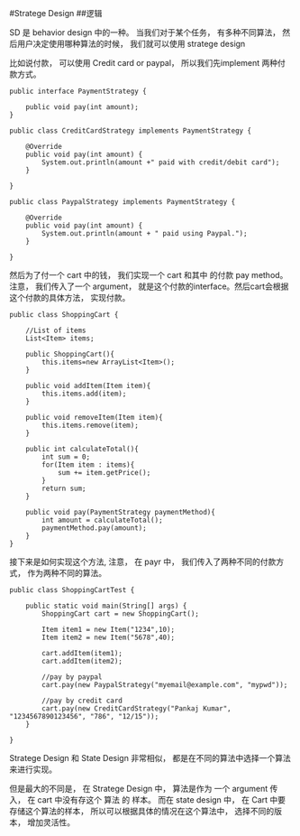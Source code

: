 #Stratege Design
##逻辑

SD 是 behavior design 中的一种。 当我们对于某个任务， 有多种不同算法， 然后用户决定使用哪种算法的时候， 我们就可以使用 stratege design

比如说付款， 可以使用 Credit card or paypal， 所以我们先implement 两种付款方式。

```
public interface PaymentStrategy {

	public void pay(int amount);
}

public class CreditCardStrategy implements PaymentStrategy {

	@Override
	public void pay(int amount) {
		System.out.println(amount +" paid with credit/debit card");
	}

}

public class PaypalStrategy implements PaymentStrategy {
	
	@Override
	public void pay(int amount) {
		System.out.println(amount + " paid using Paypal.");
	}

}
```

然后为了付一个 cart 中的钱， 我们实现一个 cart 和其中 的付款 pay method。 注意， 我们传入了一个 argument， 就是这个付款的interface。然后cart会根据这个付款的具体方法， 实现付款。

```
public class ShoppingCart {

	//List of items
	List<Item> items;
	
	public ShoppingCart(){
		this.items=new ArrayList<Item>();
	}
	
	public void addItem(Item item){
		this.items.add(item);
	}
	
	public void removeItem(Item item){
		this.items.remove(item);
	}
	
	public int calculateTotal(){
		int sum = 0;
		for(Item item : items){
			sum += item.getPrice();
		}
		return sum;
	}
	
	public void pay(PaymentStrategy paymentMethod){
		int amount = calculateTotal();
		paymentMethod.pay(amount);
	}
}
```

接下来是如何实现这个方法, 注意， 在 payr 中， 我们传入了两种不同的付款方式， 作为两种不同的算法。

```
public class ShoppingCartTest {

	public static void main(String[] args) {
		ShoppingCart cart = new ShoppingCart();
		
		Item item1 = new Item("1234",10);
		Item item2 = new Item("5678",40);
		
		cart.addItem(item1);
		cart.addItem(item2);
		
		//pay by paypal
		cart.pay(new PaypalStrategy("myemail@example.com", "mypwd"));
		
		//pay by credit card
		cart.pay(new CreditCardStrategy("Pankaj Kumar", "1234567890123456", "786", "12/15"));
	}

}
```

Stratege Design 和 State Design 非常相似， 都是在不同的算法中选择一个算法来进行实现。

但是最大的不同是， 在 Stratege Design 中， 算法是作为 一个 argument 传入， 在 cart 中没有存这个 算法 的 样本。 而在 state design 中， 在 Cart 中要存储这个算法的样本， 所以可以根据具体的情况在这个算法中， 选择不同的版本， 增加灵活性。